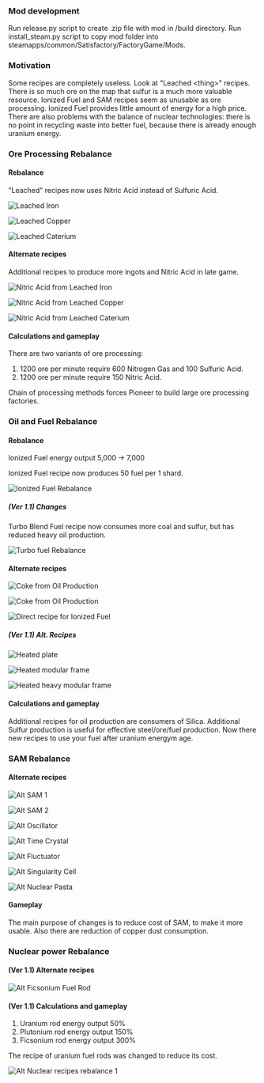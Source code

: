 ### Mod development
Run release.py script to create .zip file with mod in /build directory.
Run install_steam.py script to copy mod folder into steamapps/common/Satisfactory/FactoryGame/Mods.

### Motivation
Some recipes are completely useless. Look at "Leached \<thing\>" recipes. There is so much ore on the map that sulfur is a much more valuable resource. Ionized Fuel and SAM recipes seem as unusable as ore processing. Ionized Fuel provides little amount of energy for a high price. There are also problems with the balance of nuclear technologies: there is no point in recycling waste into better fuel, because there is already enough uranium energy.

### Ore Processing Rebalance 
#### Rebalance
 "Leached" recipes now uses Nitric Acid instead of Sulfuric Acid.

![Leached Iron](https://raw.githubusercontent.com/Demonorium/DAlternativeBalance/refs/heads/master/docs/ore_0.jpg)

![Leached Copper](https://raw.githubusercontent.com/Demonorium/DAlternativeBalance/refs/heads/master/docs/ore_1.jpg)

![Leached Caterium](https://raw.githubusercontent.com/Demonorium/DAlternativeBalance/refs/heads/master/docs/ore_2.jpg)

#### Alternate recipes
Additional recipes to produce more ingots and Nitric Acid in late game.

![Nitric Acid from Leached Iron](https://raw.githubusercontent.com/Demonorium/DAlternativeBalance/refs/heads/master/docs/ore_3.jpg)

![Nitric Acid from Leached Copper](https://raw.githubusercontent.com/Demonorium/DAlternativeBalance/refs/heads/master/docs/ore_4.jpg)

![Nitric Acid from Leached Caterium](https://raw.githubusercontent.com/Demonorium/DAlternativeBalance/refs/heads/master/docs/ore_5.jpg)

#### Calculations and gameplay
There are two variants of ore processing:
1. 1200 ore per minute require 600 Nitrogen Gas and 100 Sulfuric Acid.
2. 1200 ore per minute require 150 Nitric Acid.

Chain of processing methods forces Pioneer to build large ore processing factories.

### Oil and Fuel Rebalance
#### Rebalance
Ionized Fuel energy output 5,000 -> 7,000

Ionized Fuel recipe now produces 50 fuel per 1 shard.

![Ionized Fuel Rebalance](https://raw.githubusercontent.com/Demonorium/DAlternativeBalance/refs/heads/master/docs/oil_3.jpg)

##### (Ver 1.1) Changes
Turbo Blend Fuel recipe now consumes more coal and sulfur, but has reduced heavy oil production.

![Turbo fuel Rebalance](https://raw.githubusercontent.com/Demonorium/DAlternativeBalance/refs/heads/master/docs/oil_4.jpg)

#### Alternate recipes

![Coke from Oil Production](https://raw.githubusercontent.com/Demonorium/DAlternativeBalance/refs/heads/master/docs/oil_0.jpg)

![Coke from Oil Production](https://raw.githubusercontent.com/Demonorium/DAlternativeBalance/refs/heads/master/docs/oil_1.jpg)

![Direct recipe for Ionized Fuel](https://raw.githubusercontent.com/Demonorium/DAlternativeBalance/refs/heads/master/docs/oil_2.jpg)

##### (Ver 1.1) Alt. Recipes
![Heated plate](https://raw.githubusercontent.com/Demonorium/DAlternativeBalance/refs/heads/master/docs/oil_5.jpg)

![Heated modular frame](https://raw.githubusercontent.com/Demonorium/DAlternativeBalance/refs/heads/master/docs/oil_6.jpg)

![Heated heavy modular frame](https://raw.githubusercontent.com/Demonorium/DAlternativeBalance/refs/heads/master/docs/oil_7.jpg)

#### Calculations and gameplay
Additional recipes for oil production are consumers of Silica. Additional Sulfur production is useful for effective steel/ore/fuel production.
Now there new recipes to use your fuel after uranium energym age.

### SAM Rebalance
#### Alternate recipes
![Alt SAM 1](https://raw.githubusercontent.com/Demonorium/DAlternativeBalance/refs/heads/master/docs/SAM_0.jpg)

![Alt SAM 2](https://raw.githubusercontent.com/Demonorium/DAlternativeBalance/refs/heads/master/docs/SAM_1.jpg)

![Alt Oscillator](https://raw.githubusercontent.com/Demonorium/DAlternativeBalance/refs/heads/master/docs/SAM_2.jpg)

![Alt Time Crystal](https://raw.githubusercontent.com/Demonorium/DAlternativeBalance/refs/heads/master/docs/SAM_3.jpg)

![Alt Fluctuator](https://raw.githubusercontent.com/Demonorium/DAlternativeBalance/refs/heads/master/docs/SAM_4.jpg)

![Alt Singularity Cell](https://raw.githubusercontent.com/Demonorium/DAlternativeBalance/refs/heads/master/docs/SAM_5.jpg)

![Alt Nuclear Pasta](https://raw.githubusercontent.com/Demonorium/DAlternativeBalance/refs/heads/master/docs/SAM_6.jpg)

#### Gameplay
The main purpose of changes is to reduce cost of SAM, to make it more usable. Also there are reduction of copper dust consumption.

### Nuclear power Rebalance
#### (Ver 1.1) Alternate recipes

![Alt Ficsonium Fuel Rod](https://raw.githubusercontent.com/Demonorium/DAlternativeBalance/refs/heads/master/docs/nuclear_0.jpg)

#### (Ver 1.1) Calculations and gameplay
1. Uranium rod energy output 50%
2. Plutonium rod energy output 150%
3. Ficsonium rod energy output 300%

The recipe of uranium fuel rods was changed to reduce its cost.

![Alt Nuclear recipes rebalance 1](https://raw.githubusercontent.com/Demonorium/DAlternativeBalance/refs/heads/master/docs/nuclear_1.jpg)
